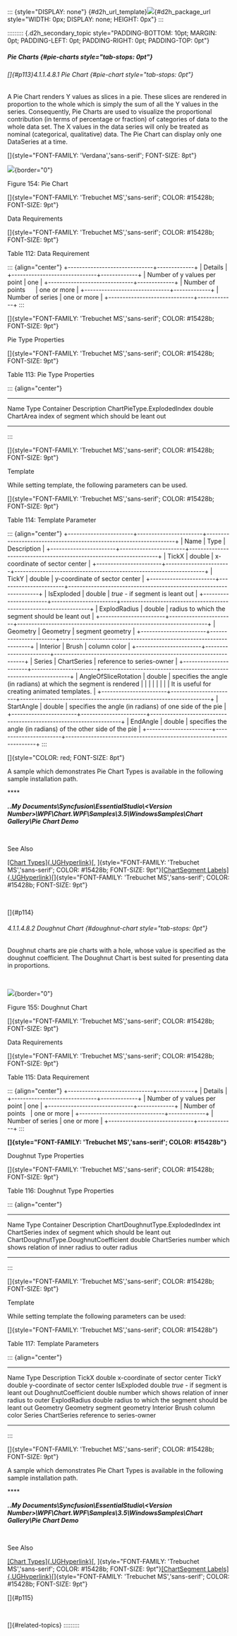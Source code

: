 ::: {style="DISPLAY: none"}
[](ms-xhelp:///?Id=d2h_url_template){#d2h_url_template}![](!package_url!){#d2h_package_url style="WIDTH: 0px; DISPLAY: none; HEIGHT: 0px"}
:::

::::::::: {.d2h_secondary_topic style="PADDING-BOTTOM: 10pt; MARGIN: 0pt; PADDING-LEFT: 0pt; PADDING-RIGHT: 0pt; PADDING-TOP: 0pt"}
##### Pie Charts {#pie-charts style="tab-stops: 0pt"}

###### []{#p113}4.1.1.4.8.1 Pie Chart {#pie-chart style="tab-stops: 0pt"}

A Pie Chart renders Y values as slices in a pie. These slices are rendered in proportion to the whole which is simply the sum of all the Y values in the series. Consequently, Pie Charts are used to visualize the proportional contribution (in terms of percentage or fraction) of categories of data to the whole data set. The X values in the data series will only be treated as nominal (categorical, qualitative) data. The Pie Chart can display only one DataSeries at a time.

[]{style="FONT-FAMILY: 'Verdana','sans-serif'; FONT-SIZE: 8pt"} 

![](ImagesExt/image81_157.jpg){border="0"}

Figure 154: Pie Chart

[]{style="FONT-FAMILY: 'Trebuchet MS','sans-serif'; COLOR: #15428b; FONT-SIZE: 9pt"} 

Data Requirements

[]{style="FONT-FAMILY: 'Trebuchet MS','sans-serif'; COLOR: #15428b; FONT-SIZE: 9pt"} 

Table 112: Data Requirement

::: {align="center"}
+------------------------------+-------------+
| Details                                    |
+------------------------------+-------------+
| Number of y values per point | one         |
+------------------------------+-------------+
| Number of points             | one or more |
+------------------------------+-------------+
| Number of series             | one or more |
+------------------------------+-------------+
:::

[]{style="FONT-FAMILY: 'Trebuchet MS','sans-serif'; COLOR: #15428b; FONT-SIZE: 9pt"} 

Pie Type Properties

[]{style="FONT-FAMILY: 'Trebuchet MS','sans-serif'; COLOR: #15428b; FONT-SIZE: 9pt"} 

Table 113: Pie Type Properties

::: {align="center"}
  ---------------------------- -------- ----------- --------------------------------------------
  Name                         Type     Container   Description
  ChartPieType.ExplodedIndex   double   ChartArea   index of segment which should be leant out
  ---------------------------- -------- ----------- --------------------------------------------
:::

[]{style="FONT-FAMILY: 'Trebuchet MS','sans-serif'; COLOR: #15428b; FONT-SIZE: 9pt"} 

Template

While setting template, the following parameters can be used.

[]{style="FONT-FAMILY: 'Trebuchet MS','sans-serif'; COLOR: #15428b; FONT-SIZE: 9pt"} 

Table 114: Template Parameter

::: {align="center"}
+-----------------------+-----------------------+-------------------------------------------------------------------+
| Name                  | Type                  | Description                                                       |
+-----------------------+-----------------------+-------------------------------------------------------------------+
| TickX                 | double                | x-coordinate of sector center                                     |
+-----------------------+-----------------------+-------------------------------------------------------------------+
| TickY                 | double                | y-coordinate of sector center                                     |
+-----------------------+-----------------------+-------------------------------------------------------------------+
| IsExploded            | double                | *true -* if segment is leant out                                  |
+-----------------------+-----------------------+-------------------------------------------------------------------+
| ExplodRadius          | double                | radius to which the segment should be leant out                   |
+-----------------------+-----------------------+-------------------------------------------------------------------+
| Geometry              | Geometry              | segment geometry                                                  |
+-----------------------+-----------------------+-------------------------------------------------------------------+
| Interior              | Brush                 | column color                                                      |
+-----------------------+-----------------------+-------------------------------------------------------------------+
| Series                | ChartSeries           | reference to series-owner                                         |
+-----------------------+-----------------------+-------------------------------------------------------------------+
| AngleOfSliceRotation  | double                | specifies the angle (in radians) at which the segment is rendered |
|                       |                       |                                                                   |
|                       |                       | It is useful for creating animated templates.                     |
+-----------------------+-----------------------+-------------------------------------------------------------------+
| StartAngle            | double                | specifies the angle (in radians) of one side of the pie           |
+-----------------------+-----------------------+-------------------------------------------------------------------+
| EndAngle              | double                | specifies the angle (in radians) of the other side of the pie     |
+-----------------------+-----------------------+-------------------------------------------------------------------+
:::

[]{style="COLOR: red; FONT-SIZE: 8pt"} 

A sample which demonstrates Pie Chart Types is available in the following sample installation path.

**** 

***..My Documents\\Syncfusion\\EssentialStudio\\\<Version Number\>\\WPF\\Chart.WPF\\Samples\\3.5\\WindowsSamples\\Chart Gallery\\Pie Chart Demo***

 

See Also

[[Chart Types]{.UGHyperlink}](ms-xhelp:///?Id=b53fb06f-e786-4792-8c6c-a9753ff091ca)[, ]{style="FONT-FAMILY: 'Trebuchet MS','sans-serif'; COLOR: #15428b; FONT-SIZE: 9pt"}[[ChartSegment Labels]{.UGHyperlink}](ms-xhelp:///?Id=e2a90a92-24f8-401c-91df-8ecbf132b958)[]{style="FONT-FAMILY: 'Trebuchet MS','sans-serif'; COLOR: #15428b; FONT-SIZE: 9pt"}

 

[]{#p114} 

###### 4.1.1.4.8.2 Doughnut Chart {#doughnut-chart style="tab-stops: 0pt"}

Doughnut charts are pie charts with a hole, whose value is specified as the doughnut coefficient. The Doughnut Chart is best suited for presenting data in proportions.

 

![](ImagesExt/image81_158.jpg){border="0"}

Figure 155: Doughnut Chart

[]{style="FONT-FAMILY: 'Trebuchet MS','sans-serif'; COLOR: #15428b; FONT-SIZE: 9pt"} 

Data Requirements

[]{style="FONT-FAMILY: 'Trebuchet MS','sans-serif'; COLOR: #15428b; FONT-SIZE: 9pt"} 

Table 115: Data Requirement

::: {align="center"}
+------------------------------+-------------+
| Details                                    |
+------------------------------+-------------+
| Number of y values per point | one         |
+------------------------------+-------------+
| Number of points             | one or more |
+------------------------------+-------------+
| Number of series             | one or more |
+------------------------------+-------------+
:::

**[]{style="FONT-FAMILY: 'Trebuchet MS','sans-serif'; COLOR: #15428b"}** 

Doughnut Type Properties

[]{style="FONT-FAMILY: 'Trebuchet MS','sans-serif'; COLOR: #15428b; FONT-SIZE: 9pt"} 

Table 116: Doughnut Type Properties

::: {align="center"}
  --------------------------------------- -------- ------------- -------------------------------------------------------------
  Name                                    Type     Container     Description
  ChartDoughnutType.ExplodedIndex         int      ChartSeries   index of segment which should be leant out
  ChartDoughnutType.DoughnutCoefficient   double   ChartSeries   number which shows relation of inner radius to outer radius
  --------------------------------------- -------- ------------- -------------------------------------------------------------
:::

[]{style="FONT-FAMILY: 'Trebuchet MS','sans-serif'; COLOR: #15428b; FONT-SIZE: 9pt"} 

Template

While setting template the following parameters can be used:

[]{style="FONT-FAMILY: 'Trebuchet MS','sans-serif'; COLOR: #15428b"} 

Table 117: Template Parameters

::: {align="center"}
  --------------------- ------------- ------------------------------------------------------
  Name                  Type          Description
  TickX                 double        x-coordinate of sector center
  TickY                 double        y-coordinate of sector center
  IsExploded            double        *true -* if segment is leant out
  DoughnutCoefficient   double        number which shows relation of inner radius to outer
  ExplodRadius          double        radius to which the segment should be leant out
  Geometry              Geometry      segment geometry
  Interior              Brush         column color
  Series                ChartSeries   reference to series-owner
  --------------------- ------------- ------------------------------------------------------
:::

[]{style="FONT-FAMILY: 'Trebuchet MS','sans-serif'; COLOR: #15428b; FONT-SIZE: 9pt"} 

A sample which demonstrates Pie Chart Types is available in the following sample installation path.

**** 

***..My Documents\\Syncfusion\\EssentialStudio\\\<Version Number\>\\WPF\\Chart.WPF\\Samples\\3.5\\WindowsSamples\\Chart Gallery\\Pie Chart Demo***

 

See Also

[[Chart Types]{.UGHyperlink}](ms-xhelp:///?Id=d8d54a6a-7167-4d2a-8638-6f8755b33844)[, ]{style="FONT-FAMILY: 'Trebuchet MS','sans-serif'; COLOR: #15428b; FONT-SIZE: 9pt"}[[ChartSegment Labels]{.UGHyperlink}](ms-xhelp:///?Id=6b787e40-d6b7-4521-ad55-8091ed16787f)[]{style="FONT-FAMILY: 'Trebuchet MS','sans-serif'; COLOR: #15428b; FONT-SIZE: 9pt"}

[]{#p115} 

 

[]{#related-topics}
:::::::::
